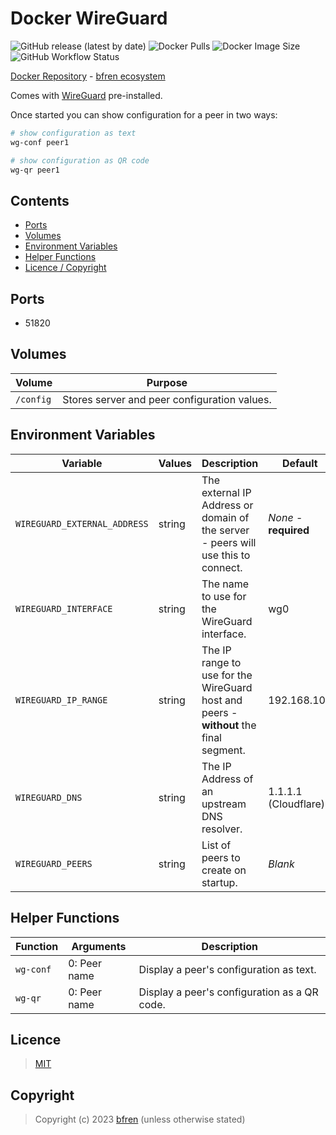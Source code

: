 # Docker WireGuard

![GitHub release (latest by date)](https://img.shields.io/github/v/release/bfren/docker-wireguard) ![Docker Pulls](https://img.shields.io/endpoint?url=https%3A%2F%2Fbfren.dev%2Fdocker%2Fpulls%2Fwireguard) ![Docker Image Size](https://img.shields.io/endpoint?url=https%3A%2F%2Fbfren.dev%2Fdocker%2Fsize%2Fwireguard) ![GitHub Workflow Status](https://img.shields.io/github/actions/workflow/status/bfren/docker-wireguard/dev.yml?branch=main)

[Docker Repository](https://hub.docker.com/r/bfren/wireguard) - [bfren ecosystem](https://github.com/bfren/docker)

Comes with [WireGuard](https://www.wireguard.com/) pre-installed.

Once started you can show configuration for a peer in two ways:

```bash
# show configuration as text
wg-conf peer1

# show configuration as QR code
wg-qr peer1
```

## Contents

* [Ports](#ports)
* [Volumes](#volumes)
* [Environment Variables](#environment-variables)
* [Helper Functions](#helper-functions)
* [Licence / Copyright](#licence)

## Ports

* 51820

## Volumes

| Volume    | Purpose                                       |
| --------- | --------------------------------------------- |
| `/config` | Stores server and peer configuration values.  |

## Environment Variables

| Variable                      | Values | Description                                                                              | Default               |
| ----------------------------- | ------ | ---------------------------------------------------------------------------------------- | --------------------- |
| `WIREGUARD_EXTERNAL_ADDRESS`  | string | The external IP Address or domain of the server - peers will use this to connect.        | *None* - **required** |
| `WIREGUARD_INTERFACE`         | string | The name to use for the WireGuard interface.                                             | wg0                   |
| `WIREGUARD_IP_RANGE`          | string | The IP range to use for the WireGuard host and peers - **without** the final segment.    | 192.168.100           |
| `WIREGUARD_DNS`               | string | The IP Address of an upstream DNS resolver.                                              | 1.1.1.1 (Cloudflare)  |
| `WIREGUARD_PEERS`             | string | List of peers to create on startup.                                                      | *Blank*               |

## Helper Functions

| Function  | Arguments     | Description                                   |
| --------- | ------------- | --------------------------------------------- |
| `wg-conf` | 0: Peer name  | Display a peer's configuration as text.       |
| `wg-qr`   | 0: Peer name  | Display a peer's configuration as a QR code.  |

## Licence

> [MIT](https://mit.bfren.dev/2023)

## Copyright

> Copyright (c) 2023 [bfren](https://bfren.dev) (unless otherwise stated)
